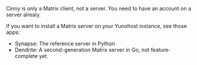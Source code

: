 
Cinny is only a Matrix client, not a server. You need to have an account on a server alrealy.

If you want to install a Matrix server on your Yunohost instance, see those apps:

* Synapse: The reference server in Python
* Dendrite: A second-generation Matrix server in Go, not feature-complete yet.
